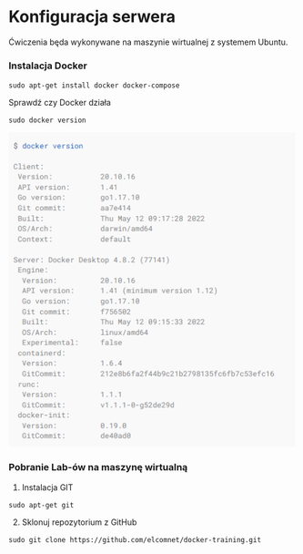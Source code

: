 # Konfiguracja serwera
Ćwiczenia będa wykonywane na maszynie wirtualnej z systemem Ubuntu.

### Instalacja Docker
```
sudo apt-get install docker docker-compose
```
Sprawdź czy Docker działa
```
sudo docker version
```
![Dcoker Version](img/docker.png)

### Pobranie Lab-ów na maszynę wirtualną
1. Instalacja GIT
```
sudo apt-get git
```

2. Sklonuj repozytorium z GitHub
```
sudo git clone https://github.com/elcomnet/docker-training.git
```
